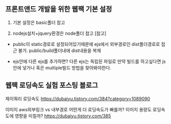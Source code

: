 ## 프론트앤드 개발을 위한 웹팩 기본 설정
1. 기본 설정은 basic폴더 참고

2. nodejs설치+jquery환경은 node폴더 참고
[참고] 
* public이 static경로로 설정되어있기때문에 ejs에서 외부경로인 dist폴더경로로 접근 불가. public/build폴더내에 dist내용을 복제

* ejs안에 다른 ejs를 추가하면?
다른 ejs는 독립된 파일로 만약 빌드를 하고싶다면 js안에 넣거나 혹은 multiple빌드 방법을 찾아봐야한다.

## 웹팩 로딩속도 실험 포스팅 블로그
<!-- 웹팩하기전과 후 로딩속도 비교 -->

제이쿼리 로딩속도
https://dubaiyu.tistory.com/384?category=1089090

이미지 aws외부링크 vs 내부경로 어떤게 더 로딩속도가 빠를까?
이미지 용량도 로딩속도에 영향을 미칠까?
https://dubaiyu.tistory.com/385
